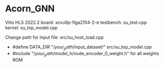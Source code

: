 # Acorn_GNN

Vitis HLS 2022.2
board: xcvu9p-flga2104-2-e
testbench: su_test.cpp
kernel: su_top_model.cpp

Change path for input file:
src/su_host_load.cpp
- #define DATA_DIR "/$your_path$/input_dataset/"
src/su_top_model.cpp
- #include "/$your_path$/model_h/node_encoder_0_weight.h"  for all weights ROM

